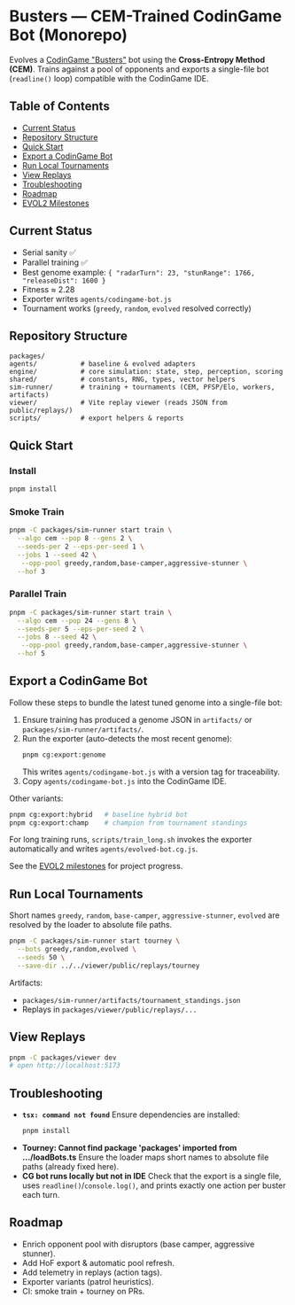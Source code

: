 # Busters — CEM-Trained CodinGame Bot (Monorepo)

Evolves a [CodinGame "Busters"](https://www.codingame.com/multiplayer/bot-programming/busters) bot using the **Cross-Entropy Method (CEM)**. Trains against a pool of opponents and exports a single-file bot (`readline()` loop) compatible with the CodinGame IDE.

## Table of Contents
- [Current Status](#current-status)
- [Repository Structure](#repository-structure)
- [Quick Start](#quick-start)
- [Export a CodinGame Bot](#export-a-codingame-bot)
- [Run Local Tournaments](#run-local-tournaments)
- [View Replays](#view-replays)
- [Troubleshooting](#troubleshooting)
- [Roadmap](#roadmap)
 - [EVOL2 Milestones](docs/EVOL2.md#milestones-at-a-glance)

## Current Status
- Serial sanity ✅
- Parallel training ✅
- Best genome example: `{ "radarTurn": 23, "stunRange": 1766, "releaseDist": 1600 }`
- Fitness ≈ 2.28
- Exporter writes `agents/codingame-bot.js`
- Tournament works (`greedy`, `random`, `evolved` resolved correctly)

## Repository Structure
```
packages/
agents/           # baseline & evolved adapters
engine/           # core simulation: state, step, perception, scoring
shared/           # constants, RNG, types, vector helpers
sim-runner/       # training + tournaments (CEM, PFSP/Elo, workers, artifacts)
viewer/           # Vite replay viewer (reads JSON from public/replays/)
scripts/          # export helpers & reports
```

## Quick Start

### Install
```bash
pnpm install
```

### Smoke Train
```bash
pnpm -C packages/sim-runner start train \
  --algo cem --pop 8 --gens 2 \
  --seeds-per 2 --eps-per-seed 1 \
  --jobs 1 --seed 42 \
   --opp-pool greedy,random,base-camper,aggressive-stunner \
  --hof 3
```

### Parallel Train
```bash
pnpm -C packages/sim-runner start train \
  --algo cem --pop 24 --gens 8 \
  --seeds-per 5 --eps-per-seed 2 \
  --jobs 8 --seed 42 \
   --opp-pool greedy,random,base-camper,aggressive-stunner \
  --hof 5
```

## Export a CodinGame Bot
Follow these steps to bundle the latest tuned genome into a single-file bot:

1. Ensure training has produced a genome JSON in `artifacts/` or `packages/sim-runner/artifacts/`.
2. Run the exporter (auto-detects the most recent genome):
   ```bash
   pnpm cg:export:genome
   ```
   This writes `agents/codingame-bot.js` with a version tag for traceability.
3. Copy `agents/codingame-bot.js` into the CodinGame IDE.

Other variants:
```bash
pnpm cg:export:hybrid   # baseline hybrid bot
pnpm cg:export:champ    # champion from tournament standings
```

For long training runs, `scripts/train_long.sh` invokes the exporter automatically and writes `agents/evolved-bot.cg.js`.

See the [EVOL2 milestones](docs/EVOL2.md#milestones-at-a-glance) for project progress.

## Run Local Tournaments
Short names `greedy`, `random`, `base-camper`, `aggressive-stunner`, `evolved` are resolved by the loader to absolute file paths.

```bash
pnpm -C packages/sim-runner start tourney \
  --bots greedy,random,evolved \
  --seeds 50 \
  --save-dir ../../viewer/public/replays/tourney
```

Artifacts:
- `packages/sim-runner/artifacts/tournament_standings.json`
- Replays in `packages/viewer/public/replays/...`

## View Replays
```bash
pnpm -C packages/viewer dev
# open http://localhost:5173
```

## Troubleshooting

- **`tsx: command not found`**
  Ensure dependencies are installed:
  ```bash
  pnpm install
  ```
- **Tourney: Cannot find package 'packages' imported from .../loadBots.ts**
  Ensure the loader maps short names to absolute file paths (already fixed here).
- **CG bot runs locally but not in IDE**
  Check that the export is a single file, uses `readline()`/`console.log()`, and prints exactly one action per buster each turn.

## Roadmap
- Enrich opponent pool with disruptors (base camper, aggressive stunner).
- Add HoF export & automatic pool refresh.
- Add telemetry in replays (action tags).
- Exporter variants (patrol heuristics).
- CI: smoke train + tourney on PRs.

